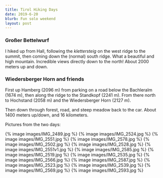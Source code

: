```yaml
---
title: Tirol Hiking Days
date: 2019-6-20
blurb: Fun solo weekend
layout: post
---
```


### Großer Bettelwurf

I hiked up from Hall, following the *klettersteig* on the west ridge to the
summit, then coming down the (normal) south ridge. What a beautiful and high
mountain. Incredible views directly down to the
north! About 2000 meters up and down.

### Wiedersberger Horn and friends

First up Hamberg (2096 m) from parking on a road below the Bachleralm (1674 m),
then along the ridge to the Standkopf (2241 m). From there north to Hochstand
(2058 m) and the Wiedersberger Horn (2127 m).

Then down through forest, road, and steep meadow back to the car. About 1400
meters up/down, and 16 kilometers.

Pictures from the two days:

{% image images/IMG_2489.jpg %}
{% image images/IMG_2524.jpg %}
{% image images/IMG_2551.jpg %}
{% image images/IMG_2578.jpg %}
{% image images/IMG_2502.jpg %}
{% image images/IMG_2528.jpg %}
{% image images/IMG_2551v1.jpg %}
{% image images/IMG_2585.jpg %}
{% image images/IMG_2519.jpg %}
{% image images/IMG_2535.jpg %}
{% image images/IMG_2566.jpg %}
{% image images/IMG_2587.jpg %}
{% image images/IMG_2523.jpg %}
{% image images/IMG_2539.jpg %}
{% image images/IMG_2569.jpg %}
{% image images/IMG_2593.jpg %}

